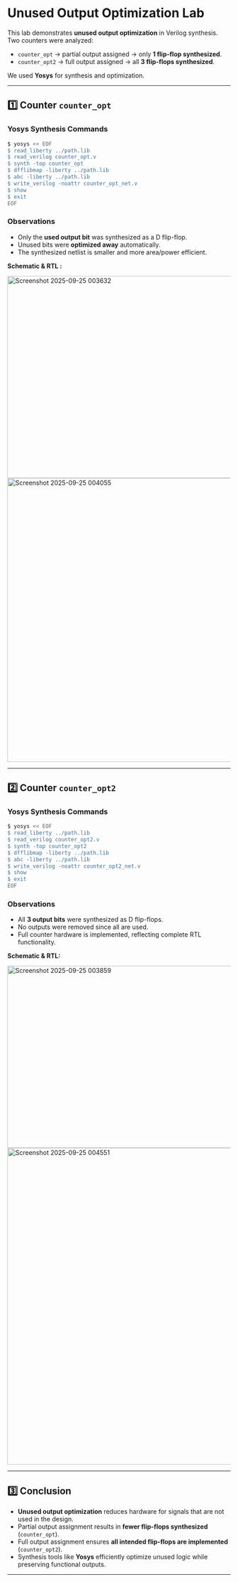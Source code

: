 

# Unused Output Optimization Lab

This lab demonstrates **unused output optimization** in Verilog synthesis. Two counters were analyzed:

* `counter_opt` → partial output assigned → only **1 flip-flop synthesized**.
* `counter_opt2` → full output assigned → all **3 flip-flops synthesized**.

We used **Yosys** for synthesis and optimization.

---

## 1️⃣ Counter `counter_opt`

### Yosys Synthesis Commands

```bash
$ yosys << EOF
$ read_liberty ../path.lib
$ read_verilog counter_opt.v
$ synth -top counter_opt
$ dfflibmap -liberty ../path.lib
$ abc -liberty ../path.lib
$ write_verilog -noattr counter_opt_net.v
$ show
$ exit
EOF
```

### Observations

* Only the **used output bit** was synthesized as a D flip-flop.
* Unused bits were **optimized away** automatically.
* The synthesized netlist is smaller and more area/power efficient.

**Schematic & RTL :**

<img width="963" height="455" alt="Screenshot 2025-09-25 003632" src="https://github.com/user-attachments/assets/11fed154-8096-4d9c-8ce5-e2ce994bd1c0" />
<img width="958" height="639" alt="Screenshot 2025-09-25 004055" src="https://github.com/user-attachments/assets/46cfaccc-c895-4d7c-941f-8abb2c504cab" />

---


## 2️⃣ Counter `counter_opt2`

### Yosys Synthesis Commands

```bash
$ yosys << EOF
$ read_liberty ../path.lib
$ read_verilog counter_opt2.v
$ synth -top counter_opt2
$ dfflibmap -liberty ../path.lib
$ abc -liberty ../path.lib
$ write_verilog -noattr counter_opt2_net.v
$ show
$ exit
EOF
```

### Observations

* All **3 output bits** were synthesized as D flip-flops.
* No outputs were removed since all are used.
* Full counter hardware is implemented, reflecting complete RTL functionality.

**Schematic & RTL:**

<img width="605" height="410" alt="Screenshot 2025-09-25 003859" src="https://github.com/user-attachments/assets/8ee6b6b9-4ada-4294-b7f0-b9284b1a9504" />
<img width="1919" height="713" alt="Screenshot 2025-09-25 004551" src="https://github.com/user-attachments/assets/cb67a85a-1c39-45bc-a9f0-c4b3c7532591" />

---

## 3️⃣ Conclusion

* **Unused output optimization** reduces hardware for signals that are not used in the design.
* Partial output assignment results in **fewer flip-flops synthesized** (`counter_opt`).
* Full output assignment ensures **all intended flip-flops are implemented** (`counter_opt2`).
* Synthesis tools like **Yosys** efficiently optimize unused logic while preserving functional outputs.

---
